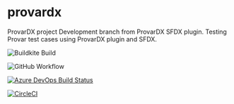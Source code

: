 # provardx
ProvarDX project
Development branch from ProvarDX SFDX plugin. 
Testing Provar test cases using ProvarDX plugin and SFDX.

![Buildkite Build](https://badge.buildkite.com/10d36d55e43b57ca0592926e5da5e2790a2d995974ad5d86ed.svg)

![GitHub Workflow](https://github.com/mrdailey99/provardx/actions/workflows/main.yml/badge.svg)

[![Azure DevOps Build Status](https://dev.azure.com/michaeldailey/Provar%20Testing/_apis/build/status/mrdailey99.provardx?branchName=master)](https://dev.azure.com/michaeldailey/Provar%20Testing/_build/latest?definitionId=6&branchName=master)

[![CircleCI](https://dl.circleci.com/status-badge/img/gh/mrdailey99/provardx/tree/master.svg?style=svg)](https://dl.circleci.com/status-badge/redirect/gh/mrdailey99/provardx/tree/master)